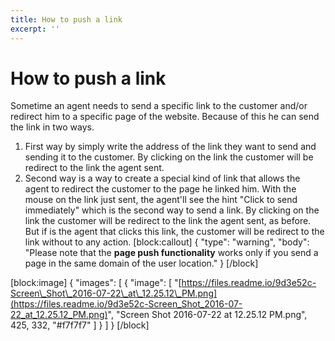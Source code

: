 ```yaml
---
title: How to push a link
excerpt: ''
---
```


# How to push a link

Sometime an agent needs to send a specific link to the customer and/or redirect him to a specific page of the website. Because of this he can send the link in two ways.

1. First way by simply write the address of the link they want to send and sending it to the customer. By clicking on the link the customer will be redirect to the link the agent sent.
2. Second way is a way to create a special kind of link that allows the agent to redirect the customer to the page he linked him. With the mouse on the link just sent, the agent'll see the hint "Click to send immediately" which is the second way to send a link. By clicking on the link the customer will be redirect to the link the agent sent, as before. But if is the agent that clicks this link, the customer will be redirect to the link without to any action. \[block:callout\] { "type": "warning", "body": "Please note that the **page push functionality** works only if you send a page in the same domain of the user location." } \[/block\]

\[block:image\] { "images": \[ { "image": \[ "[https://files.readme.io/9d3e52c-Screen\_Shot\_2016-07-22\_at\_12.25.12\_PM.png](https://files.readme.io/9d3e52c-Screen_Shot_2016-07-22_at_12.25.12_PM.png)", "Screen Shot 2016-07-22 at 12.25.12 PM.png", 425, 332, "\#f7f7f7" \] } \] } \[/block\]

